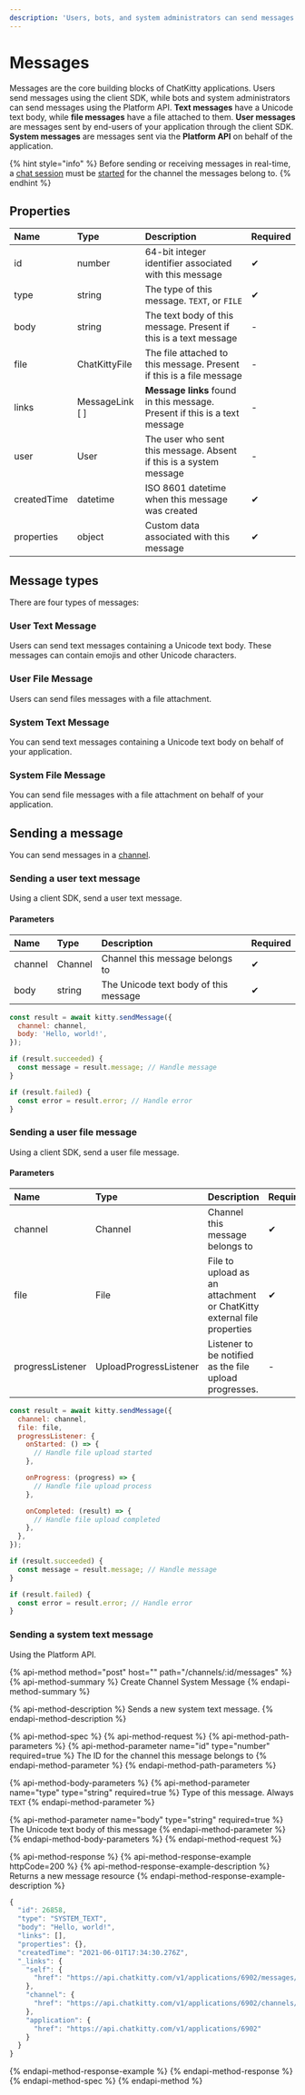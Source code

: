 ```yaml
---
description: 'Users, bots, and system administrators can send messages'
---
```


# Messages

Messages are the core building blocks of ChatKitty applications. Users send messages using the client SDK, while bots and system administrators can send messages using the Platform API. **Text messages** have a Unicode text body, while **file messages** have a file attached to them. **User messages** are messages sent by end-users of your application through the client SDK. **System messages** are messages sent via the **Platform API** on behalf of the application.

{% hint style="info" %}
Before sending or receiving messages in real-time, a [chat session](chat-sessions.md) must be [started](chat-sessions.md#starting-a-chat-session) for the channel the messages belong to.
{% endhint %}

## Properties

| Name | Type | Description | Required |
| :--- | :--- | :--- | :--- |
| id | number | 64-bit integer identifier associated with this message | ✔ |
| type | string | The type of this message. `TEXT`, or `FILE` | ✔ |
| body | string | The text body of this message. Present if this is a text message | - |
| file | ChatKittyFile | The file attached to this message. Present if this is a file message | - |
| links | MessageLink \[ \] | **Message links** found in this message. Present if this is a text message  | - |
| user | User | The user who sent this message. Absent if this is a system message | - |
| createdTime | datetime | ISO 8601 datetime when this message was created | ✔ |
| properties | object | Custom data associated with this message | ✔ |

## Message types

There are four types of messages:

### User Text Message

Users can send text messages containing a Unicode text body. These messages can contain emojis and other Unicode characters.

### User File Message

Users can send files messages with a file attachment.

### System Text Message

You can send text messages containing a Unicode text body on behalf of your application.

### System File Message

You can send file messages with a file attachment on behalf of your application.

## Sending a message

You can send messages in a [channel](channels.md).

### Sending a user text message

Using a client SDK, send a user text message.

#### Parameters

| Name | Type | Description | Required |
| :--- | :--- | :--- | :--- |
| channel | Channel | Channel this message belongs to | ✔ |
| body | string | The Unicode text body of this message | ✔ |

```javascript
const result = await kitty.sendMessage({
  channel: channel,
  body: 'Hello, world!',
});

if (result.succeeded) {
  const message = result.message; // Handle message
}

if (result.failed) {
  const error = result.error; // Handle error
}
```

### Sending a user file message

Using a client SDK, send a user file message.

#### Parameters

| Name | Type | Description | Required |
| :--- | :--- | :--- | :--- |
| channel | Channel | Channel this message belongs to | ✔ |
| file | File | File to upload as an attachment or ChatKitty external file properties | ✔ |
| progressListener | UploadProgressListener | Listener to be notified as the file upload progresses. | - |

```javascript
const result = await kitty.sendMessage({
  channel: channel,
  file: file,
  progressListener: {
    onStarted: () => {
      // Handle file upload started
    },

    onProgress: (progress) => {
      // Handle file upload process
    },

    onCompleted: (result) => {
      // Handle file upload completed
    },
  },
});

if (result.succeeded) {
  const message = result.message; // Handle message
}

if (result.failed) {
  const error = result.error; // Handle error
}
```

### Sending a system text message

Using the Platform API.

{% api-method method="post" host="" path="/channels/:id/messages" %}
{% api-method-summary %}
Create Channel System Message
{% endapi-method-summary %}

{% api-method-description %}
Sends a new system text message.
{% endapi-method-description %}

{% api-method-spec %}
{% api-method-request %}
{% api-method-path-parameters %}
{% api-method-parameter name="id" type="number" required=true %}
The ID for the channel this message belongs to
{% endapi-method-parameter %}
{% endapi-method-path-parameters %}

{% api-method-body-parameters %}
{% api-method-parameter name="type" type="string" required=true %}
Type of this message. Always `TEXT`
{% endapi-method-parameter %}

{% api-method-parameter name="body" type="string" required=true %}
The Unicode text body of this message
{% endapi-method-parameter %}
{% endapi-method-body-parameters %}
{% endapi-method-request %}

{% api-method-response %}
{% api-method-response-example httpCode=200 %}
{% api-method-response-example-description %}
Returns a new message resource
{% endapi-method-response-example-description %}

```javascript
{
  "id": 26858,
  "type": "SYSTEM_TEXT",
  "body": "Hello, world!",
  "links": [],
  "properties": {},
  "createdTime": "2021-06-01T17:34:30.276Z",
  "_links": {
    "self": {
      "href": "https://api.chatkitty.com/v1/applications/6902/messages/26858"
    },
    "channel": {
      "href": "https://api.chatkitty.com/v1/applications/6902/channels/35204"
    },
    "application": {
      "href": "https://api.chatkitty.com/v1/applications/6902"
    }
  }
}
```
{% endapi-method-response-example %}
{% endapi-method-response %}
{% endapi-method-spec %}
{% endapi-method %}

